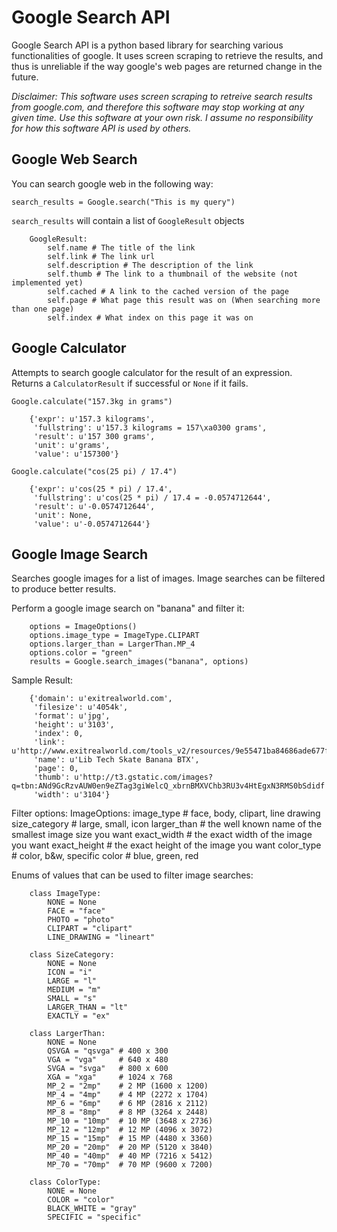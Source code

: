 Google Search API
=====

Google Search API is a python based library for searching various functionalities of google.  It uses screen scraping to retrieve the results, and thus is unreliable if the way google's web pages are returned change in the future.

*Disclaimer: This software uses screen scraping to retreive search results from google.com, and therefore this software may stop working at any given time.  Use this software at your own risk. I assume no responsibility for how this software API is used by others.*

## Google Web Search
You can search google web in the following way:

`search_results = Google.search("This is my query")`

`search_results` will contain a list of `GoogleResult` objects

        GoogleResult:
            self.name # The title of the link
            self.link # The link url
            self.description # The description of the link
            self.thumb # The link to a thumbnail of the website (not implemented yet)
            self.cached # A link to the cached version of the page
            self.page # What page this result was on (When searching more than one page)
            self.index # What index on this page it was on


## Google Calculator
Attempts to search google calculator for the result of an expression. Returns a `CalculatorResult` if successful or `None` if it fails.

`Google.calculate("157.3kg in grams")`

        {'expr': u'157.3 kilograms',
         'fullstring': u'157.3 kilograms = 157\xa0300 grams',
         'result': u'157 300 grams',
         'unit': u'grams',
         'value': u'157300'}

         
`Google.calculate("cos(25 pi) / 17.4")`

        {'expr': u'cos(25 * pi) / 17.4',
         'fullstring': u'cos(25 * pi) / 17.4 = -0.0574712644',
         'result': u'-0.0574712644',
         'unit': None,
         'value': u'-0.0574712644'}

## Google Image Search
Searches google images for a list of images.  Image searches can be filtered to produce better results.

Perform a google image search on "banana" and filter it:

        options = ImageOptions()
        options.image_type = ImageType.CLIPART
        options.larger_than = LargerThan.MP_4
        options.color = "green"
        results = Google.search_images("banana", options)
        
Sample Result:

        {'domain': u'exitrealworld.com',
         'filesize': u'4054k',
         'format': u'jpg',
         'height': u'3103',
         'index': 0,
         'link': u'http://www.exitrealworld.com/tools_v2/resources/9e55471ba84686ade677ffe595c45992/upload_images/YELLOW_BANANA.jpg',
         'name': u'Lib Tech Skate Banana BTX',
         'page': 0,
         'thumb': u'http://t3.gstatic.com/images?q=tbn:ANd9GcRzvAUW0en9eZTag3giWelcQ_xbrnBMXVChb3RU3v4HtEgxN3RMS0bSdidf',
         'width': u'3104'}

Filter options:
        ImageOptions:
            image_type # face, body, clipart, line drawing
            size_category # large, small, icon
            larger_than # the well known name of the smallest image size you want
            exact_width # the exact width of the image you want
            exact_height # the exact height of the image you want
            color_type # color, b&w, specific
            color # blue, green, red
        
Enums of values that can be used to filter image searches:

        class ImageType:
            NONE = None
            FACE = "face"
            PHOTO = "photo"
            CLIPART = "clipart"
            LINE_DRAWING = "lineart"
            
        class SizeCategory:
            NONE = None
            ICON = "i"
            LARGE = "l"
            MEDIUM = "m"
            SMALL = "s"
            LARGER_THAN = "lt"
            EXACTLY = "ex"
            
        class LargerThan:
            NONE = None
            QSVGA = "qsvga" # 400 x 300
            VGA = "vga"     # 640 x 480
            SVGA = "svga"   # 800 x 600
            XGA = "xga"     # 1024 x 768
            MP_2 = "2mp"    # 2 MP (1600 x 1200)
            MP_4 = "4mp"    # 4 MP (2272 x 1704)
            MP_6 = "6mp"    # 6 MP (2816 x 2112)
            MP_8 = "8mp"    # 8 MP (3264 x 2448)
            MP_10 = "10mp"  # 10 MP (3648 x 2736)
            MP_12 = "12mp"  # 12 MP (4096 x 3072)
            MP_15 = "15mp"  # 15 MP (4480 x 3360)
            MP_20 = "20mp"  # 20 MP (5120 x 3840)
            MP_40 = "40mp"  # 40 MP (7216 x 5412)
            MP_70 = "70mp"  # 70 MP (9600 x 7200)

        class ColorType:
            NONE = None
            COLOR = "color"
            BLACK_WHITE = "gray"
            SPECIFIC = "specific"


